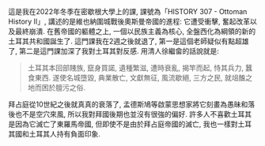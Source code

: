 這是我在2022年冬季在密歇根大學上的課, 課號為「HISTORY 307 - Ottoman History II」, 講述的是維也納圍城戰後奧斯曼帝國的進程: 它遭受衝擊, 奮起改革以及最終崩潰. 在舊帝國的軀體之上, 一個以民族主義為核心, 全盤西化為綱領的新的土耳其共和國誕生了. 這門課我在2週之後就退了, 第一是這個老師疑似有點超雄了, 第二是這門課加深了我對土耳其對反感. 用清人徐繼畲的話說就是: 

> 土耳其本回部賤族, 竄身買諾, 遺種繁滋, 遭時衰亂, 揭竿而起, 恃其兵力, 蠶食東西. 遂使名城墮毀, 典業散亡, 文獻無征, 風流歇絕, 三方之民, 就俎醢之地而困於膻污之俗. 

拜占庭從10世紀之後就真真的衰落了, 孟德斯鳩等啟蒙思想家將它刻畫為愚昧和落後也不是空穴來風, 所以我對拜國後期也並沒有很強的偏好. 許多人不喜歡土耳其是因為它滅亡了東羅馬帝國, 但即使不是由於拜占庭帝國的滅亡, 我也一樣對土耳其國和土耳其人持有負面印象.
